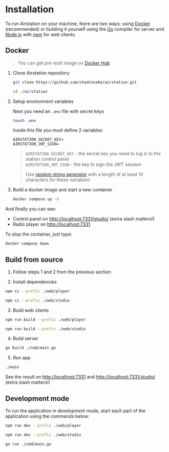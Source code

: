 # Installation

To run Airstation on your machine, there are two ways: using [Docker](https://docs.docker.com/) (recommended) or building it yourself using the [Go](https://go.dev/) compiler for server and [Node.js](https://nodejs.org/) with [npm](https://www.npmjs.com/) for web clients.

## Docker

> You can get pre-built image on [Docker Hub](https://hub.docker.com/r/cheatsnake/airstation/tags)

1.  Clone Airstation repository

    ```sh
    git clone https://github.com/cheatsnake/airstation.git
    ```

    ```sh
    cd ./airstation
    ```

2.  Setup environment variables

    Next you need an `.env` file with secret keys

    ```sh
    touch .env
    ```

    Inside this file you must define 2 variables: 

    ```
    AIRSTATION_SECRET_KEY=
    AIRSTATION_JWT_SIGN=
    ```

    > `AIRSTATION_SECRET_KEY` - the secret key you need to log in to the station control panel <br>
    > `AIRSTATION_JWT_SIGN` - the key to sign the JWT session

    > Use [random string generator](https://it-tools.tech/token-generator?length=20) with a length of at least 10 characters for these variables!

3.  Build a docker image and start a new container

    ```sh
    docker compose up -d
    ```

And finally you can see: 

- Control panel on [http://localhost:7331/studio/](http://localhost:7331/studio/) (extra slash matters!)
- Radio player on [http://localhost:7331](http://localhost:7331)

To stop the container, just type:

```sh
docker compose down
```

## Build from source

1. Follow steps 1 and 2 from the previous section

2. Install dependencies

```sh
npm ci --prefix ./web/player
```

```sh
npm ci --prefix ./web/studio
```

3. Build web clients

```sh
npm run build --prefix ./web/player
```

```sh
npm run build --prefix ./web/studio
```

4. Build server

```sh
go build ./cmd/main.go
```

5. Run app

```sh
./main
```

See the result on [http://localhost:7331](http://localhost:7331) and [http://localhost:7331/studio/](http://localhost:7331/studio/) (extra slash matters!)

## Development mode

To run the application in development mode, start each part of the application using the commands below:

```sh
npm run dev --prefix ./web/player
```

```sh
npm run dev --prefix ./web/studio
```

```sh
go run ./cmd/main.go
```